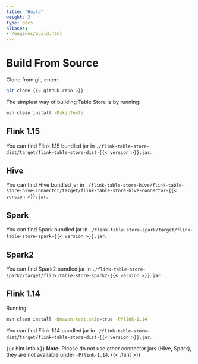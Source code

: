```yaml
---
title: "Build"
weight: 2
type: docs
aliases:
- /engines/build.html
---
```

<!--
Licensed to the Apache Software Foundation (ASF) under one
or more contributor license agreements.  See the NOTICE file
distributed with this work for additional information
regarding copyright ownership.  The ASF licenses this file
to you under the Apache License, Version 2.0 (the
"License"); you may not use this file except in compliance
with the License.  You may obtain a copy of the License at

  http://www.apache.org/licenses/LICENSE-2.0

Unless required by applicable law or agreed to in writing,
software distributed under the License is distributed on an
"AS IS" BASIS, WITHOUT WARRANTIES OR CONDITIONS OF ANY
KIND, either express or implied.  See the License for the
specific language governing permissions and limitations
under the License.
-->

# Build From Source

Clone from git, enter:

```bash
git clone {{< github_repo >}}
```

The simplest way of building Table Store is by running:

```bash
mvn clean install -DskipTests
```

## Flink 1.15

You can find Flink 1.15 bundled jar in `./flink-table-store-dist/target/flink-table-store-dist-{{< version >}}.jar`.

## Hive

You can find Hive bundled jar in `./flink-table-store-hive/flink-table-store-hive-connector/target/flink-table-store-hive-connector-{{< version >}}.jar`.

## Spark

You can find Spark bundled jar in `./flink-table-store-spark/target/flink-table-store-spark-{{< version >}}.jar`.

## Spark2

You can find Spark2 bundled jar in `./flink-table-store-spark2/target/flink-table-store-spark2-{{< version >}}.jar`.

## Flink 1.14

Running:

```bash
mvn clean install -Dmaven.test.skip=true -Pflink-1.14
```

You can find Flink 1.14 bundled jar in `./flink-table-store-dist/target/flink-table-store-dist-{{< version >}}.jar`.

{{< hint info >}}
__Note:__ Please do not use other connector jars (Hive, Spark), they are not available under `-Pflink-1.14`.
  {{< /hint >}}
